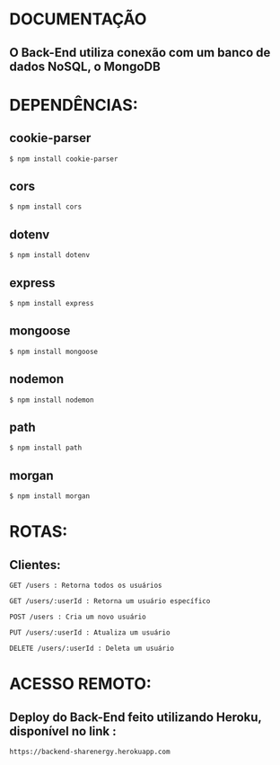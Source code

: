 # DOCUMENTAÇÃO

## O Back-End utiliza conexão com um banco de dados NoSQL, o MongoDB


# DEPENDÊNCIAS:

## cookie-parser
```
$ npm install cookie-parser
```
## cors
```
$ npm install cors
```
## dotenv
```
$ npm install dotenv
```
## express
```
$ npm install express
```
## mongoose
```
$ npm install mongoose
```
## nodemon
```
$ npm install nodemon
```
## path
```
$ npm install path
```
## morgan
```
$ npm install morgan
```


# ROTAS:

## Clientes:

```
GET /users : Retorna todos os usuários
```

```
GET /users/:userId : Retorna um usuário específico
```

```
POST /users : Cria um novo usuário
```

```
PUT /users/:userId : Atualiza um usuário
```

```
DELETE /users/:userId : Deleta um usuário
```
# ACESSO REMOTO:

## Deploy do Back-End feito utilizando Heroku, disponível no link :
```
https://backend-sharenergy.herokuapp.com
```
